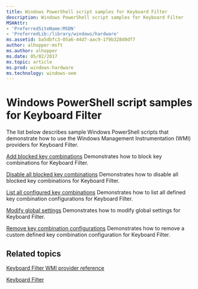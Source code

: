 ```yaml
---
title: Windows PowerShell script samples for Keyboard Filter
description: Windows PowerShell script samples for Keyboard Filter
MSHAttr:
- 'PreferredSiteName:MSDN'
- 'PreferredLib:/library/windows/hardware'
ms.assetid: ba5dbfc3-05a6-44d7-aac9-1f9b328d0df7
author: alhopper-msft
ms.author: alhopper
ms.date: 05/02/2017
ms.topic: article
ms.prod: windows-hardware
ms.technology: windows-oem
---
```

# Windows PowerShell script samples for Keyboard Filter

The list below describes sample Windows PowerShell scripts that demonstrate how to use the Windows Management Instrumentation (WMI) providers for Keyboard Filter.

<a href="" id="keyboardfilter-add-blocked-key-combinations"></a>[Add blocked key combinations](keyboardfilter-add-blocked-key-combinations.md)
Demonstrates how to block key combinations for Keyboard Filter.

<a href="" id="disable-all-blocked-key-combinations"></a>[Disable all blocked key combinations](disable-all-blocked-key-combinations.md)
Demonstrates how to disable all blocked key combinations for Keyboard Filter.

<a href="" id="keyboardfilter-list-all-configured-key-combinations.md"></a>[List all configured key combinations](keyboardfilter-list-all-configured-key-combinations.md)
Demonstrates how to list all defined key combination configurations for Keyboard Filter.

<a href="" id="modify-global-settings"></a>[Modify global settings](modify-global-settings.md)
Demonstrates how to modify global settings for Keyboard Filter.

<a href="" id="remove-key-combination-configurations"></a>[Remove key combination configurations](remove-key-combination-configurations.md)
Demonstrates how to remove a custom defined key combination configuration for Keyboard Filter.

## Related topics

[Keyboard Filter WMI provider reference](keyboardfilter-wmi-provider-reference.md)

[Keyboard Filter](keyboardfilter.md)
